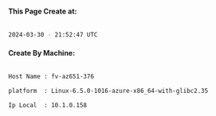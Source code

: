 
   
#### This Page Create at:

```bash

2024-03-30 - 21:52:47 UTC

```

#### Create By Machine:

```bash

Host Name : fv-az651-376

platform  : Linux-6.5.0-1016-azure-x86_64-with-glibc2.35

Ip Local  : 10.1.0.158

```

